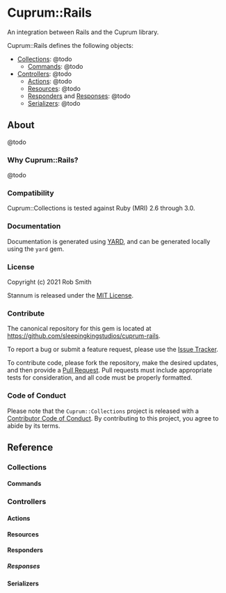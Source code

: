 # Cuprum::Rails

An integration between Rails and the Cuprum library.

Cuprum::Rails defines the following objects:

- [Collections](#collections): @todo
    - [Commands](#commands): @todo
- [Controllers](#controllers): @todo
    - [Actions](#actions): @todo
    - [Resources](#resources): @todo
    - [Responders](#responders) and [Responses](#responses): @todo
    - [Serializers](#serializers): @todo

## About

@todo

### Why Cuprum::Rails?

@todo

### Compatibility

Cuprum::Collections is tested against Ruby (MRI) 2.6 through 3.0.

### Documentation

Documentation is generated using [YARD](https://yardoc.org/), and can be generated locally using the `yard` gem.

### License

Copyright (c) 2021 Rob Smith

Stannum is released under the [MIT License](https://opensource.org/licenses/MIT).

### Contribute

The canonical repository for this gem is located at https://github.com/sleepingkingstudios/cuprum-rails.

To report a bug or submit a feature request, please use the [Issue Tracker](https://github.com/sleepingkingstudios/cuprum-rails/issues).

To contribute code, please fork the repository, make the desired updates, and then provide a [Pull Request](https://github.com/sleepingkingstudios/cuprum-rails/pulls). Pull requests must include appropriate tests for consideration, and all code must be properly formatted.

### Code of Conduct

Please note that the `Cuprum::Collections` project is released with a [Contributor Code of Conduct](https://github.com/sleepingkingstudios/cuprum-rails/blob/master/CODE_OF_CONDUCT.md). By contributing to this project, you agree to abide by its terms.

<!-- ## Getting Started  -->

## Reference

<a id="collections"></a>

### Collections

<a id="commands"></a>

#### Commands

<a id="controllers"></a>

### Controllers

<a id="actions"></a>

#### Actions

<a id="resources"></a>

#### Resources

<a id="responders"></a>

#### Responders

<a id="responses"></a>

##### Responses

<a id="serializers"></a>

#### Serializers
